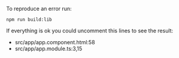 To reproduce an error run:
```
npm run build:lib
```

If everything is ok you could uncomment this lines to see the result:

* src/app/app.component.html:58
* src/app/app.module.ts:3,15